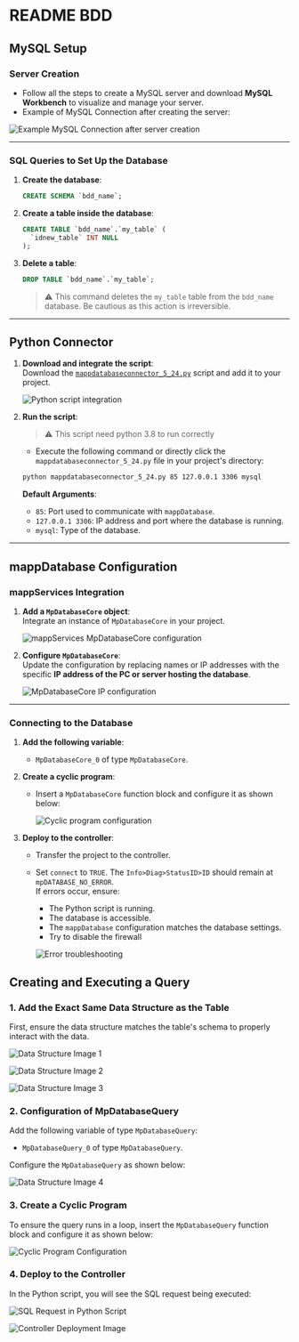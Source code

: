 
# README BDD

## MySQL Setup

### Server Creation

- Follow all the steps to create a MySQL server and download **MySQL Workbench** to visualize and manage your server.
- Example of MySQL Connection after creating the server:

![Example MySQL Connection after server creation](https://github.com/user-attachments/assets/1209ad30-40a7-44a3-8ca6-06fd27d3221e)

---

### SQL Queries to Set Up the Database

1. **Create the database**:

   ```sql
   CREATE SCHEMA `bdd_name`;
   ```

2. **Create a table inside the database**:

   ```sql
   CREATE TABLE `bdd_name`.`my_table` (
     `idnew_table` INT NULL
   );
   ```

3. **Delete a table**:

   ```sql
   DROP TABLE `bdd_name`.`my_table`;
   ```

   > ⚠️ This command deletes the `my_table` table from the `bdd_name` database. Be cautious as this action is irreversible.

---

## Python Connector

1. **Download and integrate the script**:  
   Download the [`mappdatabaseconnector_5_24.py`](mappdatabaseconnector_5_24.py) script and add it to your project.

   ![Python script integration](https://github.com/user-attachments/assets/136397f2-751c-456a-b7e1-8a8047b9b77c)


2. **Run the script**:
   > ⚠️ This script need python 3.8 to run correctly
   - Execute the following command or directly click the `mappdatabaseconnector_5_24.py` file in your project's directory:

   ```bash
   python mappdatabaseconnector_5_24.py 85 127.0.0.1 3306 mysql
   ```

   **Default Arguments**:
   - `85`: Port used to communicate with `mappDatabase`.
   - `127.0.0.1 3306`: IP address and port where the database is running.
   - `mysql`: Type of the database.

---

## mappDatabase Configuration

### mappServices Integration

1. **Add a `MpDatabaseCore` object**:  
   Integrate an instance of `MpDatabaseCore` in your project.

   ![mappServices MpDatabaseCore configuration](https://github.com/user-attachments/assets/92b0a350-960d-428b-85ce-3db3e6567d18)

2. **Configure `MpDatabaseCore`**:  
   Update the configuration by replacing names or IP addresses with the specific **IP address of the PC or server hosting the database**.

   ![MpDatabaseCore IP configuration](https://github.com/user-attachments/assets/c32d5639-dc95-4d0f-8d3e-7e7a99126a95)

---

### Connecting to the Database

1. **Add the following variable**:
   - `MpDatabaseCore_0` of type `MpDatabaseCore`.

2. **Create a cyclic program**:
   - Insert a `MpDatabaseCore` function block and configure it as shown below:

     ![Cyclic program configuration](https://github.com/user-attachments/assets/4728084a-49fe-4fea-978d-0df7b5984a25)

3. **Deploy to the controller**:
   - Transfer the project to the controller.
   - Set `connect` to `TRUE`. The `Info>Diag>StatusID>ID` should remain at `mpDATABASE_NO_ERROR`.  
     If errors occur, ensure:
     - The Python script is running.
     - The database is accessible.
     - The `mappDatabase` configuration matches the database settings.
     - Try to disable the firewall

     ![Error troubleshooting](https://github.com/user-attachments/assets/d37fcb07-c9ab-434c-beda-ce90de4bfb7f)

## Creating and Executing a Query

### 1. Add the Exact Same Data Structure as the Table
First, ensure the data structure matches the table's schema to properly interact with the data.

![Data Structure Image 1](https://github.com/user-attachments/assets/a9add353-3927-4018-a61b-00700e2de6cf)

![Data Structure Image 2](https://github.com/user-attachments/assets/19c3df60-e041-49d9-9601-998f08c1ec33)

![Data Structure Image 3](https://github.com/user-attachments/assets/22ceac8e-9de7-422e-a21d-9d311885fb59)

### 2. Configuration of MpDatabaseQuery
Add the following variable of type `MpDatabaseQuery`:

- `MpDatabaseQuery_0` of type `MpDatabaseQuery`.

Configure the `MpDatabaseQuery` as shown below:

![Data Structure Image 4](https://github.com/user-attachments/assets/c63ea84d-8298-4cad-8d61-951137475f92)

### 3. Create a Cyclic Program
To ensure the query runs in a loop, insert the `MpDatabaseQuery` function block and configure it as shown below:

![Cyclic Program Configuration](https://github.com/user-attachments/assets/22b26da7-577a-490a-8eba-f7b1443ad39e)

### 4. Deploy to the Controller
In the Python script, you will see the SQL request being executed:

![SQL Request in Python Script](https://github.com/user-attachments/assets/80bfef3e-d0b4-4880-a75b-c358be406831)

![Controller Deployment Image](https://github.com/user-attachments/assets/87036a5c-b3f7-4740-81d0-5f96eb703821)
